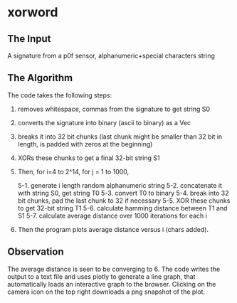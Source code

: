 # xorword
## The Input 
A signature from a p0f sensor, alphanumeric+special characters string

## The Algorithm
The code takes the following steps:
1. removes whitespace, commas from the signature to get string S0
2. converts the signature into binary (ascii to binary) as a Vec<u8>
3. breaks it into 32 bit chunks (last chunk might be smaller than 32 bit in length, is padded with zeros at the beginning)
4. XORs these chunks to get a final 32-bit string S1
  
5. Then, for i=4 to 2^14, for j = 1 to 1000,
  
    5-1. generate i length random alphanumeric string
    5-2. concatenate it with string S0, get string T0
    5-3. convert T0 to binary
    5-4. break into 32 bit chunks, pad the last chunk to 32 if necessary
    5-5. XOR these chunks to get 32-bit string T1
    5-6. calculate hamming distance between T1 and S1
    5-7. calculate average distance over 1000 iterations for each i
  
6. Then the program plots average distance versus i (chars added). 
  
## Observation
The average distance is seen to be converging to 6. The code writes the output to a text file and uses plotly to generate a line graph, that automatically loads an interactive graph to the browser. Clicking on the camera icon on the top right downloads a png snapshot of the plot.
